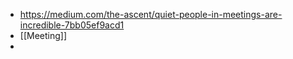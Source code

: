 - https://medium.com/the-ascent/quiet-people-in-meetings-are-incredible-7bb05ef9acd1
- [[Meeting]]
-